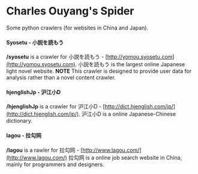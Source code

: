 # Charles Ouyang's Spider

Some python crawlers (for websites in China and Japan).

#### Syosetu - 小説を読もう
**/syosetu** is a crawler for 小説を読もう - [http://yomou.syosetu.com](http://yomou.syosetu.com).
小説を読もう is the largest online Japanese light novel website.
**NOTE** This crawler is designed to provide user data for analysis rather than a novel content crawler.

#### hjenglishJp - 沪江小D
**/hjenglishJp** is a crawler for 沪江小D - [http://dict.hjenglish.com/jp/](http://dict.hjenglish.com/jp/).
沪江小D is a online Japanese-Chinese dictionary.

#### lagou - 拉勾网
**/lagou** is a rawler for 拉勾网 - [http://www.lagou.com/](http://www.lagou.com/)
拉勾网 is a online job search website in China, mainly for programmers and designers.